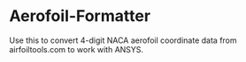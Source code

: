 # Aerofoil-Formatter
Use this to convert 4-digit NACA aerofoil coordinate data from airfoiltools.com to work with ANSYS.
